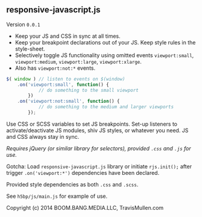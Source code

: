 ## responsive-javascript.js

Version `0.0.1`

- Keep your JS and CSS in sync at all times.
- Keep your breakpoint declarations out of your JS. Keep style rules in the style-sheet.
- Selectively toggle JS functionality using omitted events `viewport:small`, `viewport:medium`, `viewport:large`, `viewport:xlarge`. 
- Also has `viewport:not:*` events.

```js
$( window ) // listen to events on $(window)
	.on('viewport:small', function() {
			// do something to the small viewport
		})
	.on('viewport:not:small', function() {
			// do something to the medium and larger viewports
		});
```

Use CSS or SCSS variables to set JS breakpoints. Set-up listeners to activate/deactivate JS modules, shiv JS styles, or whatever you need. JS and CSS always stay in sync.

_Requires jQuery (or similar library for selectors), provided `.css` and `.js` for use._

Gotcha: Load `responsive-javascript.js` library or initiate `rjs.init();` after trigger `.on('viewport:*')` dependencies have been declared. 

Provided style dependencies as both `.css` and `.scss`.

See `h5bp/js/main.js` for example of use.



Copyright (c) 2014 BOOM.BANG.MEDIA.LLC, TravisMullen.com
